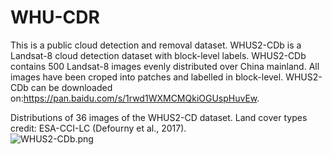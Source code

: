 # WHU-CDR
This is a public cloud detection and removal dataset.
WHUS2-CDb is a Landsat-8 cloud detection dataset with block-level labels.
WHUS2-CDb contains 500 Landsat-8 images evenly distributed over China mainland. All images have been croped into patches and labelled in block-level.
WHUS2-CDb can be downloaded on:https://pan.baidu.com/s/1rwd1WXMCMQkiOGUspHuvEw.

Distributions of 36 images of the WHUS2-CD dataset. Land cover types credit: ESA-CCI-LC (Defourny et al., 2017).    
![WHUS2-CDb.png](https://github.com/Neooolee/images/Distribution.png)  

